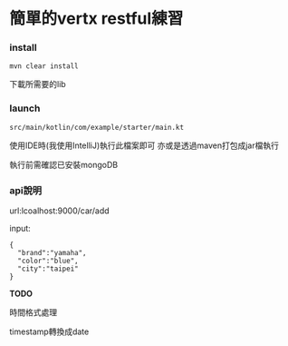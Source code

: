 # 簡單的vertx restful練習

### install

    mvn clear install

下載所需要的lib

### launch

    src/main/kotlin/com/example/starter/main.kt

使用IDE時(我使用IntelliJ)執行此檔案即可
亦或是透過maven打包成jar檔執行

執行前需確認已安裝mongoDB

### api說明

url:lcoalhost:9000/car/add

input:

    {
      "brand":"yamaha",
      "color":"blue",
      "city":"taipei"
    }


**TODO**

時間格式處理

timestamp轉換成date
